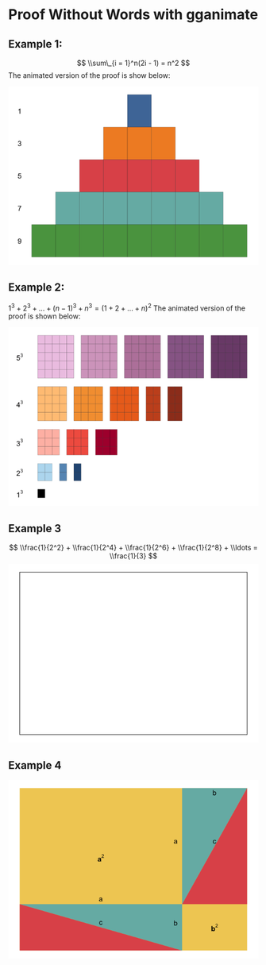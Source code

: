 Proof Without Words with gganimate
================

Example 1:
----------

$$ \\sum\_{i = 1}^n(2i - 1) = n^2 $$
 The animated version of the proof is show below:

![](figures/sum_of_odds.gif)

Example 2:
----------

1<sup>3</sup> + 2<sup>3</sup> + … + (*n* − 1)<sup>3</sup> + *n*<sup>3</sup> = (1 + 2 + … + *n*)<sup>2</sup>
 The animated version of the proof is shown below:

![](figures/sum_of_cubes.gif)

Example 3
---------

$$ \\frac{1}{2^2} + \\frac{1}{2^4} + \\frac{1}{2^6} + \\frac{1}{2^8} + \\ldots = \\frac{1}{3} $$
 ![](figures/infinite_series_1.gif)

Example 4
---------

![](figures/pythagoras_theorem.gif)
